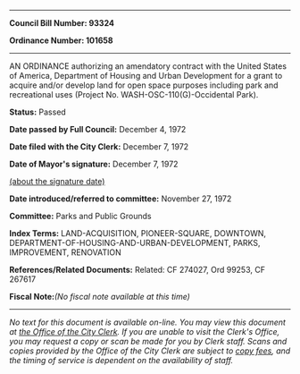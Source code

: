 

********

**Council Bill Number: 93324**
   
**Ordinance Number: 101658**
********

 AN ORDINANCE authorizing an amendatory contract with the United States of America, Department of Housing and Urban Development for a grant to acquire and/or develop land for open space purposes including park and recreational uses (Project No. WASH-OSC-110(G)-Occidental Park).

**Status:** Passed
   
**Date passed by Full Council:** December 4, 1972
   
**Date filed with the City Clerk:** December 7, 1972
   
**Date of Mayor's signature:** December 7, 1972
   
[(about the signature date)](/~public/approvaldate.htm)
   
   
   
**Date introduced/referred to committee:** November 27, 1972
   
**Committee:** Parks and Public Grounds
   
   
**Index Terms:** LAND-ACQUISITION, PIONEER-SQUARE, DOWNTOWN, DEPARTMENT-OF-HOUSING-AND-URBAN-DEVELOPMENT, PARKS, IMPROVEMENT, RENOVATION

**References/Related Documents:** Related: CF 274027, Ord 99253, CF 267617

**Fiscal Note:**_(No fiscal note available at this time)_
********

_No text for this document is available on-line. You may view this document at [the Office of the City Clerk](http://www.seattle.gov/leg/clerk/contactUs.htm). If you are unable to visit the Clerk's Office, you may request a copy or scan be made for you by Clerk staff. Scans and copies provided by the Office of the City Clerk are subject to [copy fees](http://clerk.seattle.gov/~public/clerkfees.htm), and the timing of service is dependent on the availability of staff._

